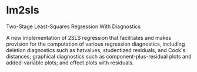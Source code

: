 # lm2sls
Two-Stage Least-Squares Regression With Diagnostics

A new implementation of 2SLS regression that facilitates and makes provision for the
computation of various regression diagnostics, including deletion diagnostics such as
hatvalues, studentized residuals, and Cook's distances; graphical diagnostics such as
component-plus-residual plots and added-variable plots; and effect plots with residuals.
